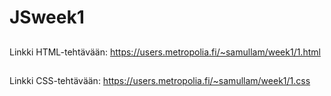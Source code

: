 # JSweek1

##
Linkki HTML-tehtävään:
https://users.metropolia.fi/~samullam/week1/1.html
##
Linkki CSS-tehtävään:
https://users.metropolia.fi/~samullam/week1/1.css
